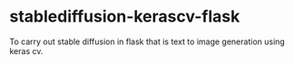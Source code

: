 # stablediffusion-kerascv-flask

To carry out stable diffusion in flask that is text to image generation using keras cv.
